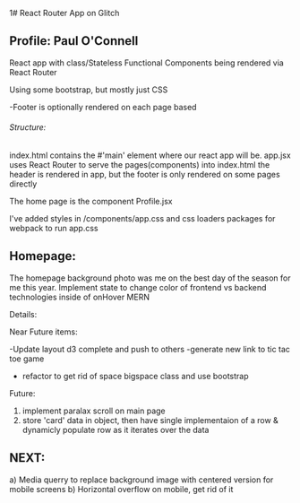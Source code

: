 1# React Router App on Glitch

## Profile: Paul O'Connell

React app with class/Stateless Functional Components being rendered via React Router

Using some bootstrap, but mostly just CSS

-Footer is optionally rendered on each page based

###### Structure:

index.html contains the #'main' element where our react app will be.
app.jsx uses React Router to serve the pages(components) into index.html
the header is rendered in app, but the footer is only rendered on some pages directly

The home page is the component Profile.jsx

I've added styles in /components/app.css and css loaders packages for webpack to run app.css

## Homepage:

The homepage background photo was me on the best day of the season for me this year.
Implement state to change color of frontend vs backend technologies inside of onHover MERN

Details:

Near Future items:

-Update layout d3 complete and push to others
-generate new link to tic tac toe game

- refactor to get rid of space bigspace class and use bootstrap

Future:

1. implement paralax scroll on main page
2. store 'card' data in object, then have single implementaion of a row & dynamicly populate row as it iterates over the data

## NEXT:

a) Media querry to replace background image with centered version for mobile screens
b) Horizontal overflow on mobile, get rid of it
